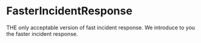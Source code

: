 # FasterIncidentResponse
THE only acceptable version of fast incident response. We introduce to you the faster incident response.
